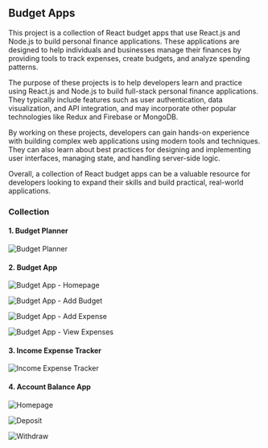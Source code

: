 ## Budget Apps

This project is a collection of React budget apps that use React.js and Node.js to build personal finance applications. These applications are designed to help individuals and businesses manage their finances by providing tools to track expenses, create budgets, and analyze spending patterns.

The purpose of these projects is to help developers learn and practice using React.js and Node.js to build full-stack personal finance applications. They typically include features such as user authentication, data visualization, and API integration, and may incorporate other popular technologies like Redux and Firebase or MongoDB.

By working on these projects, developers can gain hands-on experience with building complex web applications using modern tools and techniques. They can also learn about best practices for designing and implementing user interfaces, managing state, and handling server-side logic.

Overall, a collection of React budget apps can be a valuable resource for developers looking to expand their skills and build practical, real-world applications.

### Collection

#### 1. Budget Planner
<p>
  <img src="screenshots/budget_planner_home.png" alt="Budget Planner" />
</p>

#### 2. Budget App
<p>
  <img src="screenshots/budget_app_home.png" alt="Budget App - Homepage" />
</p>

<p>
  <img src="screenshots/budget_app_add_budget.png" alt="Budget App - Add Budget" />
</p>

<p>
  <img src="screenshots/budget_app_add_expense.png" alt="Budget App - Add Expense" />
</p>

<p>
  <img src="screenshots/budget_app_view_expenses.png" alt="Budget App - View Expenses" />
</p>

#### 3. Income Expense Tracker
<p>
  <img src="screenshots/income_expense_tracker.png" alt="Income Expense Tracker" />
</p>

#### 4. Account Balance App
<p>
  <img src="screenshots/acc_balance_home.png" alt="Homepage" />
</p>

<p>
  <img src="screenshots/acc_balance_deposit.png" alt="Deposit" />
</p>

<p>
  <img src="screenshots/acc_balance_deposit.png" alt="Withdraw" />
</p>